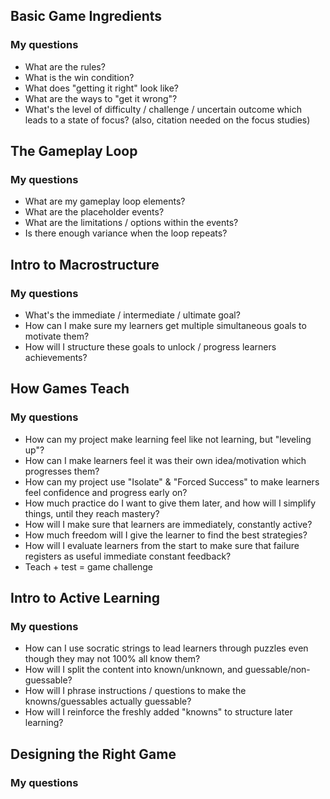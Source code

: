 ## Basic Game Ingredients

### My questions

* What are the rules?
* What is the win condition?
* What does "getting it right" look like?
* What are the ways to "get it wrong"?
* What's the level of difficulty / challenge / uncertain outcome which leads to a state of focus? (also, citation needed on the focus studies)

## The Gameplay Loop

### My questions

* What are my gameplay loop elements?
* What are the placeholder events?
* What are the limitations / options within the events?
* Is there enough variance when the loop repeats?

## Intro to Macrostructure

### My questions

* What's the immediate / intermediate / ultimate goal?
* How can I make sure my learners get multiple simultaneous goals to motivate them?
* How will I structure these goals to unlock / progress learners achievements?

## How Games Teach

### My questions

* How can my project make learning feel like not learning, but "leveling up"?
* How can I make learners feel it was their own idea/motivation which progresses them?
* How can my project use "Isolate" & "Forced Success" to make learners feel confidence and progress early on?
* How much practice do I want to give them later, and how will I simplify things, until they reach mastery?
* How will I make sure that learners are immediately, constantly active?
* How much freedom will I give the learner to find the best strategies?
* How will I evaluate learners from the start to make sure that failure registers as useful immediate constant feedback?
* Teach + test = game challenge

## Intro to Active Learning

### My questions

* How can I use socratic strings to lead learners through puzzles even though they may not 100% all know them?
* How will I split the content into known/unknown, and guessable/non-guessable?
* How will I phrase instructions / questions to make the knowns/guessables actually guessable?
* How will I reinforce the freshly added "knowns" to structure later learning?

## Designing the Right Game

### My questions

